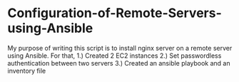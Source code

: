 # Configuration-of-Remote-Servers-using-Ansible
My purpose of writing this script is to install nginx server on a remote server using Ansible. For that,
1.) Created 2 EC2 instances
2.) Set passwordless authentication between two servers
3.) Created an ansible playbook and an inventory file
